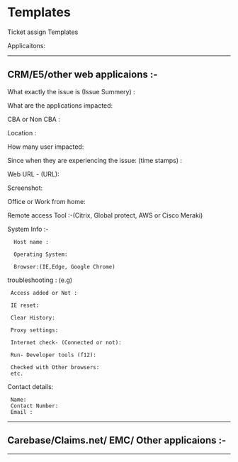 # Templates
Ticket assign Templates

Applicaitons:

-----------------------------
CRM/E5/other web applicaions  :-
------------------------------


What exactly the issue is (Issue Summery) :

What are the applications impacted:

CBA or Non CBA :

Location :

How many user impacted:

Since when they are experiencing the issue: (time stamps) :

Web URL - (URL):

Screenshot:

Office or Work from home:

Remote access Tool :-(Citrix, Global protect, AWS or Cisco Meraki)

System Info :-

      Host name :
      
      Operating System:
      
      Browser:(IE,Edge, Google Chrome)
      
      
troubleshooting :
(e.g)

     Access added or Not :
     
     IE reset:
 
     Clear History:
 
     Proxy settings:
 
     Internet check- (Connected or not):
 
     Run- Developer tools (f12):
 
     Checked with Other browsers:
     etc.
  
Contact details:
     
     Name:
     Contact Number:
     Email :
     

--------------------------------------------
Carebase/Claims.net/ EMC/ Other applicaions  :-
--------------------------------------------



------------------------------
